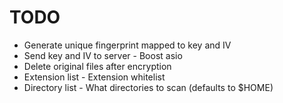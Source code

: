 # TODO

- Generate unique fingerprint mapped to key and IV
- Send key and IV to server - Boost asio
- Delete original files after encryption
- Extension list - Extension whitelist
- Directory list - What directories to scan (defaults to $HOME)
